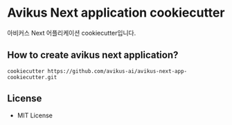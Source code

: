 # Avikus Next application cookiecutter
아비커스 Next 어플리케이션 cookiecutter입니다. 


## How to create avikus next application?
```
cookiecutter https://github.com/avikus-ai/avikus-next-app-cookiecutter.git
```

## License
- MIT License
